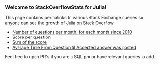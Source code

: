### Welcome to StackOverflowStats for Julia!
This page contains permalinks to various Stack Exchange queries so anyone can see the growth of Julia on Stack Overflow. 


- [Number of questions per month, for each month since 2010](https://data.stackexchange.com/stackoverflow/query/1114914/julia#graph)
- [Score per question](https://data.stackexchange.com/stackoverflow/query/1266217/julia#graph)
- [Sum of the score](https://data.stackexchange.com/stackoverflow/query/1266219/julia-sum-of-the-score-of-questions#graph)
- [Average Time From Question til Accepted answer was posted](https://data.stackexchange.com/stackoverflow/query/1266221/julia-average-time-from-question-til-accepted-answer-was-posted)

Feel free to open PR's if you are a SQL pro or have relevant queries to add.
